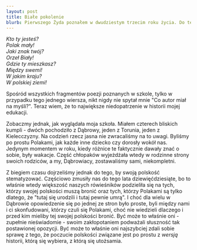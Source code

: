 ```yaml
---
layout: post
title: Białe pokolenie
blurb: Pierwszego Żyda poznałem w dwudziestym trzecim roku życia. Do tej pory wszyscy w koło byli dla mnie po prostu białymi Polakami pochodzącymi z katolickich domów. Tak mi się wydawało pomimo tego, że moja babcia jest Ślązaczką z Gierałtowic.
---
```

*Kto ty jesteś? <br />
Polak mały! <br />
Jaki znak twój? <br />
Orzeł Biały! <br />
Gdzie ty mieszkasz? <br />
Między swemi! <br />
W jakim kraju? <br />
W polskiej ziemi!*

Spośród wszystkich fragmentów poezji poznanych w szkole,
tylko w przypadku tego jednego wiersza, nikt nigdy nie
spytał mnie "Co autor miał na myśli?". Teraz wiem, że
to największe niedopatrzenie w historii mojej edukacji. 

Zobaczmy jednak, jak wyglądała moja szkoła. Miałem czterech
bliskich kumpli - dwóch pochodziło z Dąbrowy, jeden z 
Torunia, jeden z Kielecczyzny. Na codzień rzecz jasna nie zwracaliśmy
na to uwagi. Byliśmy po prostu Polakami, jak każde inne dziecko czy
dorosły wokół nas. Jedynym momentem w roku, kiedy różnice te 
faktycznie dawały znać o sobie, były wakacje. Część chłopaków
wyjeżdżała wtedy w rodzinne strony swoich rodziców, a my,
Dąbrowiacy, zostawaliśmy sami, niekompletni. 

Z biegiem czasu dojrzeliśmy jednak do tego, by swoją polskość 
stematyzować. Częściowo zmusiły nas do tego lata dziewięćdziesiąte, bo
to właśnie wtedy większość naszych rówieśników podzieliła się na tych, 
którzy swojej polskości muszą bronić oraz tych, którzy Polakami 
są tylko dlatego, że "tutaj się urodzili i tutaj pewnie umrą". 
I choć dla wielu w Dąbrowie opowiedzenie się po jednej ze stron
było proste, byli między nami i ci skonfudowani, którzy czuli się Polakami,
choć nie wiedzieli dlaczego i przed kim mieliby tej swojej polskości 
bronić. Być może to właśnie oni - 
zupełnie nieświadomie - swoim zakłopotaniem podważali słuszność
tak postawionej opozycji. Być może to właśnie oni najszybciej zdali 
sobie sprawę z tego, że poczucie polskości związane jest po prostu
z *wersją* historii, którą się wybiera, z którą się utożsamia. 


